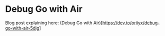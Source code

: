 # Debug Go with Air

Blog post explaining here: (Debug Go with Air)[https://dev.to/oriiyx/debug-go-with-air-5djg]